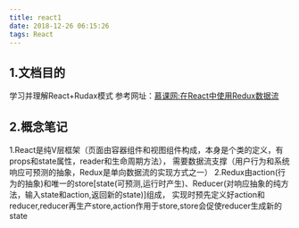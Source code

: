 ```yaml
---
title: react1
date: 2018-12-26 06:15:26
tags: React
---
```

## 1.文档目的
学习并理解React+Rudax模式
参考网址：[慕课网:在React中使用Redux数据流](https://www.imooc.com/learn/744)
## 2.概念笔记
1.React是纯V层框架（页面由容器组件和视图组件构成，本身是个类的定义，有props和state属性，reader和生命周期方法），
需要数据流支撑（用户行为和系统响应可预测的抽象，Redux是单向数据流的实现方式之一）
2.Redux由action(行为的抽象)和唯一的store[state(可预测,运行时产生)、Reducer(对响应抽象的纯方法，输入state和action,返回新的state)]组成，
实现时预先定义好action和reducer,reducer再生产store,action作用于store,store会促使reducer生成新的state
